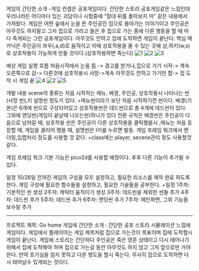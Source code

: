 게임의 간단한 소개
-게임 컨셉은 공포게임이다. 간단한 스토리 공포게임같은 느낌인데 우리나라든 어디마다 있는 괴담이나 시험중에 “절대 뒤를 돌아보지 마” 같은 내용에서 가져왔다.
게임은 어떤 숲에서 눈을 뜬 주인공인 집으로 돌아가는 이야기이고 주인공은 아무것도 하지말고 그저 집으로 가라고 들은 후 집으로 가는 중에 다른 행동을 할 때 마다 죽게되는 그런 공포게임이다. 아무것도 안하고 집에 도착하면 게임이 끝난다.
핵심 메카닉은 주인공이 좌우(,a,d)로 움직이고 이때 상호작용을 줄 수 있는 곳에 상,하키(w,s)로 상호작용이 가능하게 만들 것이다.(상호작용하면 죽는다)
![1](https://github.com/user-attachments/assets/195dfe2a-861b-46eb-a6a6-32edfdb2fa8e)
![2](https://github.com/user-attachments/assets/8abe126b-d392-414e-9dc5-fba71d3fec00)
![3](https://github.com/user-attachments/assets/6d080e65-0d46-41e6-986a-3c0ab92f47d5)

예상 게임 실행 흐름
처음시작에서 눈을 뜸 -> 경고를 받거나,집으로 가기 시작-> 계속 오른쪽으로 감-> 다른것에 상호작용시 사망->계속 아무것도 안하고 가기만 함-> 집 도착 시 게임 끝
![4](https://github.com/user-attachments/assets/9eaa3d05-d9bc-41a1-978e-cb47d50d40de)
![2](https://github.com/user-attachments/assets/ddd9f661-4edd-4fda-a801-652beef922ee)
![5](https://github.com/user-attachments/assets/532154a0-af2b-43d6-9261-e20ce4413140)

개발 내용
scene의 종류는 처음 시작하는 메뉴, 배경, 주인공, 상호작용시 나타나는 씬(사망 씬),키 설명씬 정도가 있다.
+메뉴씬이라기 보단 처음 시작하기전 씬이다. 배경(기본)은 6개에 씬으로 구성되어있고 상호작용씬은 데드씬으로 총 4개에 데드씬이 있다. 그외에 엔딩씬(게임이 끝날때 나오는씬)하나가 있다
전환 규칙은 배경씬은 주인공이 다음으로 넘어갈 때, 상호작용 씬은 주인공이 다른 상호작용을 클릭했을시 ,메뉴는 처음 등장할 때, 게임을 클리어 했을 때, 설명씬은 I키를 누르면 발동.
게임 프레임 워크에서 랜더링,입렵처리 정도를 사용할 것 같다.
+class에는 player, secene관리 정도 사용할것 같다.

게임 프레임 워크
기본 기능은 pico2d를 사용할 예정이다. 추후 다른 기능이 추가될 수 있다.

일정
10/28일 전까진 게임의 구성을 모두 설정하고, 필요한 리소스를 제작 완료 하도록 한다.
게임 구성에 필요한 함수들을 설정하고, 필요한 기술들을 공부한다.
+일정
1주차: 기본적인 씬 생성
2주차: 캐릭터 움직이기 생성
3주차: 데드씬을 제외한 씬들 추가
4주차: 데드씬 추가
5주차: 데드씬 추가
6주차: 엔딩씬 추가
7주차: 메인화면, 그외 기능들 보수밑 추가 

---------------------------------
프로젝트 제목: Go home
게임에 간단한 소개 : 간단한 공포 스토리 시뮬레이션 느낌에 게임이다. 게임에서 플레이어는 게임 제목처럼 집으로 가는것이 목표이며 집에 도착할시 게임이 끝난다.
게임에 스토리는 간단하다 주인공은 죽은 영혼 상태이고 다시 태어나기 위해서 집에 도착해야 하며 집으로 가는길 동안 아무것도 하지 않고 그저 앞으로만 가야 한다. 만약 호기심을 참지 못하고 다른 행도을 할시 죽는다.
무사히 집으로 도착하면 다시 태어날수 있게되는 것이다.


